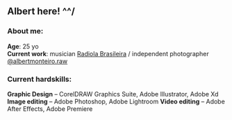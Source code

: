 ## Albert here! ^^/

### About me:
**Age**: 25 yo\
**Current work**: musician [Radiola Brasileira](https://instagram.com/radiola.brasileira) / independent photographer [@albertmonteiro.raw](https://instagram.com/albertmonteiro.raw)

### Current hardskills:

**Graphic Design** – CorelDRAW Graphics Suite, Adobe Illustrator, Adobe Xd
**Image editing** – Adobe Photoshop, Adobe Lightroom
**Video editing** – Adobe After Effects, Adobe Premiere
